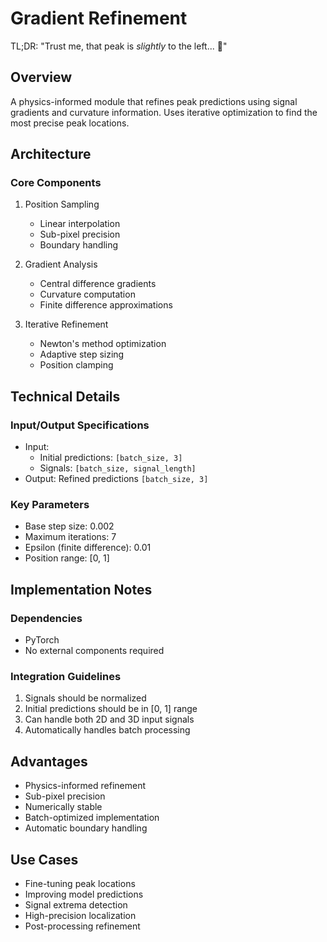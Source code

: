 # Gradient Refinement

TL;DR: "Trust me, that peak is *slightly* to the left... 🎯"

## Overview
A physics-informed module that refines peak predictions using signal gradients and curvature information. Uses iterative optimization to find the most precise peak locations.

## Architecture

### Core Components
1. Position Sampling
   - Linear interpolation
   - Sub-pixel precision
   - Boundary handling

2. Gradient Analysis
   - Central difference gradients
   - Curvature computation
   - Finite difference approximations

3. Iterative Refinement
   - Newton's method optimization
   - Adaptive step sizing
   - Position clamping

## Technical Details

### Input/Output Specifications
- Input: 
  - Initial predictions: `[batch_size, 3]`
  - Signals: `[batch_size, signal_length]`
- Output: Refined predictions `[batch_size, 3]`

### Key Parameters
- Base step size: 0.002
- Maximum iterations: 7
- Epsilon (finite difference): 0.01
- Position range: [0, 1]

## Implementation Notes

### Dependencies
- PyTorch
- No external components required

### Integration Guidelines
1. Signals should be normalized
2. Initial predictions should be in [0, 1] range
3. Can handle both 2D and 3D input signals
4. Automatically handles batch processing

## Advantages
- Physics-informed refinement
- Sub-pixel precision
- Numerically stable
- Batch-optimized implementation
- Automatic boundary handling

## Use Cases
- Fine-tuning peak locations
- Improving model predictions
- Signal extrema detection
- High-precision localization
- Post-processing refinement 